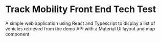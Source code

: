 # Track Mobility Front End Tech Test 

A simple web application using React and Typescript to display a list of vehicles
retrieved from the demo API with a Material UI layout and map component